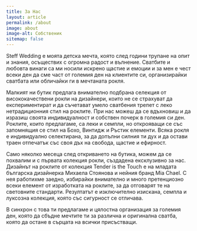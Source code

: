 ```yaml
---
title: За Нас
layout: article
permalink: /about
image: about
image-alt: Собственик
sitemap: false
---
```


Steff Wedding е моята детска мечта, която след години трупане на опит и знания, осъществих с огромна радост и вълнение. Сватбите и любовта винаги са ми носили искрено щастие и емоции и за мен е чест всеки ден да сме част от големия ден на клиентите си, организирайки сватбата или обличайки ги в мечтаната рокля.

Малкият ни бутик предлага внимателно подбрана селекция от висококачествени рокли на дизайнери, които не се страхуват да експериментират и да съчетават умело сватбения трепет с леко нетрадиционния стил на роклите. При нас можеш да се вдъхновиш и да изразиш своята индивидуалност и собствен почерк в големия си ден. Роклите, които предлагаме, са леки и семпли, но открояващи се със запомнящия се стил на Бохо, Винтидж и Ръстик елементи. Всяка рокля е индивидуално селектирана, за да допълни силния ти дух и да остави траен отпечатък със своя дъх на свобода, щастие и ефирност.

Само няколко месеца след откриването на бутика, можем да се похвалим и с първата колекция рокли, създадена ексклузивно за нас. Дизайнът на роклите от колекция Tender is the Touch е на младата българска дизайнерка Михаела Стоянова и нейния бранд Mia Chael. С нея работихме заедно, избирайки внимателно и много претенциозно всеки елемент от изработката на роклите, за да отговарят те на световните стандарти. Резултатът е изключително изискана, семпла и луксозна колекция, която със сигурност се отличава.

В синхрон с това ти предлагаме и цялостна организация за големия ден, която да сбъдне мечтите ти за различна и оригинална сватба, която да остане в сърцата на всички присъстващи.